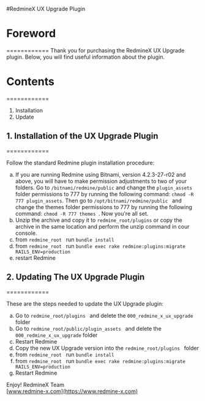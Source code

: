 #RedmineX UX Upgrade Plugin
# Foreword
============
Thank you for purchasing the RedmineX UX Upgrade plugin. Below, you will find useful information about the plugin. 


# Contents
============
1. Installation
2. Update
    
## 1. Installation of the UX Upgrade Plugin
============

Follow the standard Redmine plugin installation procedure: <br/>
	<ol type='a'>
		<li>If you are running Redmine using Bitnami, version 4.2.3-27-r02 and above, you will have to make permission adjustments to two of your folders. Go to `/bitnami/redmine/public` and change the `plugin_assets` folder permissions to 777 by running the following command: `chmod -R 777 plugin_assets`. Then go to `/opt/bitnami/redmine/public ` and change the themes folder permissions to 777 by running the following command: `chmod -R 777 themes `. Now you're all set.</li>
		<li>Unzip the archive and copy it to `redmine_root/plugins` or copy the archive in the same location and perform the unzip command in cour console.</li>
		<li>from `redmine_root ` run `bundle install`</li>
		<li>from `redmine_root ` run `bundle exec rake redmine:plugins:migrate RAILS_ENV=production `</li>
		<li>restart Redmine</li>
	</ol>

## 2. Updating The UX Upgrade Plugin
============

These are the steps needed to update the UX Upgrade plugin: <br/>
	<ol type='a'>
		<li>Go to `redmine_root/plugins ` and delete the `000_redmine_x_ux_upgrade` folder</li>
		<li>Go to `redmine_root/public/plugin_assets ` and delete the `000_redmine_x_ux_upgrade` folder</li>
		<li>Restart Redmine</li>
		<li>Copy the new UX Upgrade version into the `redmine_root/plugins ` folder</li>
		<li>from `redmine_root ` run `bundle install`</li>
		<li>from `redmine_root ` run `bundle exec rake redmine:plugins:migrate RAILS_ENV=production `</li>
		<li>Restart Redmine</li>
	</ol>

Enjoy!
RedmineX Team
<br/>
[www.redmine-x.com](https://www.redmine-x.com)